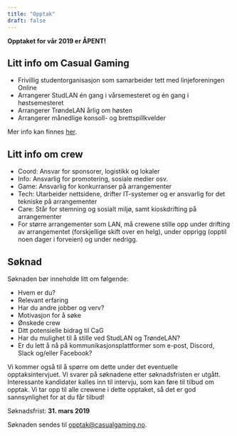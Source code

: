 ```yaml
---
title: "Opptak"
draft: false
---
```


**Opptaket for vår 2019 er ÅPENT!**

## Litt info om Casual Gaming

- Frivillig studentorganisasjon som samarbeider tett med linjeforeningen Online
- Arrangerer StudLAN én gang i vårsemesteret og én gang i høstsemesteret
- Arrangerer TrøndeLAN årlig om høsten
- Arrangerer månedlige konsoll- og brettspillkvelder

Mer info kan finnes [her](/om/).

## Litt info om crew

- Coord: Ansvar for sponsorer, logistikk og lokaler
- Info: Ansvarlig for promotering, sosiale medier osv.
- Game: Ansvarlig for konkurranser på arrangementer
- Tech: Utarbeider nettsidene, drifter IT-systemer og er ansvarlig for det tekniske på arrangementer
- Care: Står for stemning og sosialt miljø, samt kioskdrifting på arrangementer
- For større arrangementer som LAN, må crewene stille opp under drifting av arrangementet (forskjellige skift over en helg), under opprigg (opptil noen dager i forveien) og under nedrigg.

## Søknad

Søknaden bør inneholde litt om følgende:

- Hvem er du?
- Relevant erfaring
- Har du andre jobber og verv?
- Motivasjon for å søke
- Ønskede crew
- Ditt potensielle bidrag til CaG
- Har du mulighet til å stille ved StudLAN og TrøndeLAN?
- Er du lett å nå på kommunikasjonsplattformer som e-post, Discord, Slack og/eller Facebook?

Vi kommer også til å spørre om dette under det eventuelle opptaksintervjuet. Vi svarer på søknadene etter søknadsfristen er utgått. Interessante kandidater kalles inn til intervju, som kan føre til tilbud om opptak. Vi tar opp til alle crewene i dette opptaket, så det er god sannsynlighet for at du får tilbud!

Søknadsfrist: **31. mars 2019**

Søknaden sendes til [opptak@casualgaming.no](mailto:opptak@casualgaming.no).
